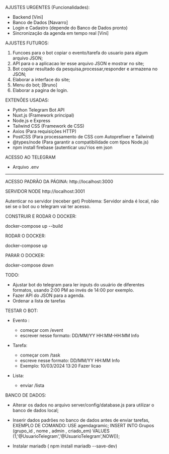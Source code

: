 AJUSTES URGENTES (Funcionalidades):
- Backend [Vini]
- Banco de Dados [Navarro]
- Login e Cadastro (depende do Banco de Dados pronto)
- Sincronização da agenda em tempo real [Vini]

AJUSTES FUTUROS:
1. Funcoes para o bot copiar o evento/tarefa do usuario para algum arquivo JSON; 
2. API para o a aplicacao ler esse arquivo JSON e mostrar no site;
3. Bot copiar resultado da pesquisa,processar,responder e armazena no JSON;
4. Elaborar a interface do site;
5. Menu do bot; [Bruno]
6. Elaborar a pagina de login.

EXTENÕES USADAS:
- Python Telegram Bot API
- Nuxt.js (Framework principal)
- Node.js e Express
- Tailwind CSS (Framework de CSS)
- Axios (Para requisições HTTP)
- PostCSS (Para processamento de CSS com Autoprefixer e Tailwind)
- @types/node (Para garantir a compatibilidade com tipos Node.js)
- npm install firebase (autenticar usu'rios em json

ACESSO AO TELEGRAM
- Arquivo .env
__________________________________________________________________________________________

ACESSO PADRÃO DA PÁGINA:
http://localhost:3000

SERVIDOR NODE 
http://localhost:3001

Autenticar no servidor (receber get)
Problema: Servidor ainda é local, não sei se o bot ou o telegram vai ter acesso.

CONSTRUIR E RODAR O DOCKER:

docker-compose up --build

RODAR O DOCKER:

docker-compose up

PARAR O DOCKER:

docker-compose down



TODO:

- Ajustar bot do telegram para ler inputs do usuário de diferentes formatos, usando 2:00 PM ao invés de 14:00 por exemplo.
- Fazer API do JSON para a agenda. 
- Ordenar a lista de tarefas

TESTAR O BOT:

- Evento : 
    - começar com /event
    - escrever nesse formato:  DD/MM/YY HH:MM-HH:MM Info 

- Tarefa:
    - começar com /task
    - escreve nesse formato: DD/MM/YY HH:MM Info
    - Exemplo: 10/03/2024 13:20 Fazer licao

- Lista:
    - enviar /lista

BANCO DE DADOS:

-  Alterar os dados no arquivo server/config/database.js para utilizar o banco de dados local;

- Inserir dados padrões no banco de dados antes de enviar tarefas, EXEMPLO DE COMANDO:
    USE agendagramic;
    INSERT INTO Grupos (grupo_id , nome , admin , criado_em)
    VALUES (1,'@UsuarioTelegram','@UsuarioTelegram',NOW());

- Instalar mariadb ( npm install mariadb --save-dev)
